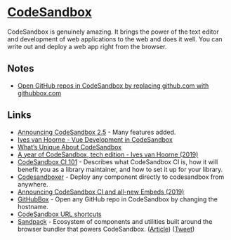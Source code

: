 # [CodeSandbox](https://codesandbox.io)

CodeSandbox is genuinely amazing. It brings the power of the text editor and development of web applications to the web and does it well. You can write out and deploy a web app right from the browser.

## Notes

- [Open GitHub repos in CodeSandbox by replacing github.com with githubbox.com](https://twitter.com/dferber90/status/1252594897619759104)

## Links

- [Announcing CodeSandbox 2.5](https://hackernoon.com/announcing-codesandbox-2-5-be767d15ffd) - Many features added.
- [Ives van Hoorne - Vue Development in CodeSandbox](https://www.youtube.com/watch?v=TOFVFxI2dvU)
- [What’s Unique About CodeSandbox](https://medium.com/@compuives/whats-unique-about-codesandbox-f1791d867e48)
- [A year of CodeSandbox, tech edition - Ives van Hoorne (2019)](https://www.youtube.com/watch?v=8Zi6UxKFu2o&list=PLCC436JpVnK3H8Gm28TuFn2wjL9sj_q_Y&index=2)
- [CodeSandbox CI 101](https://u2edh.csb.app/) - Describes what CodeSandbox CI is, how it will benefit you as a library maintainer, and how to set it up for your library.
- [Codesandboxer](https://github.com/codesandbox/codesandboxer) - Deploy any component directly to codesandbox from anywhere.
- [Announcing CodeSandbox CI and all-new Embeds (2019)](https://codesandbox.io/post/codesandbox-ci-embeds)
- [GitHubBox](https://github.com/dferber90/githubbox) - Open any GitHub repo in CodeSandbox by changing the hostname.
- [CodeSandbox URL shortcuts](https://twitter.com/CompuIves/status/1291020566221205511)
- [Sandpack](https://github.com/codesandbox/sandpack) - Ecosystem of components and utilities built around the browser bundler that powers CodeSandbox. ([Article](https://codesandbox.io/post/sandpack-announcement)) ([Tweet](https://twitter.com/codesandbox/status/1466428912087576587))
